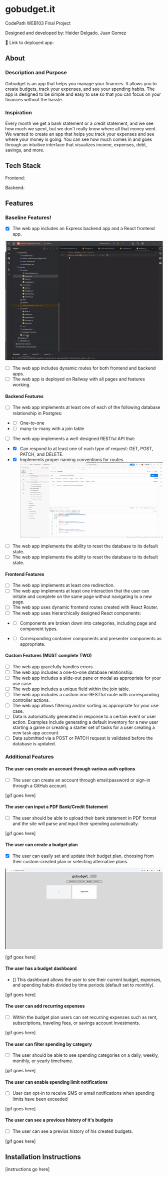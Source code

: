 # gobudget.it

CodePath WEB103 Final Project

Designed and developed by: Heider Delgado, Juan Gomez

🔗 Link to deployed app:

## About

### Description and Purpose

Gobudget is an app that helps you manage your finances. It allows you to create budgets, track your expenses, and see your spending habits. The app is designed to be simple and easy to use so that you can focus on your finances without the hassle.

### Inspiration

Every month we get a bank statement or a credit statement, and we see how much we spent, but we don't really know where all that money went. We wanted to create an app that helps you track your expenses and see where your money is going. You can see how much comes in and goes through an intuitive interface that visualizes income, expenses, debt, savings, and more.

## Tech Stack

Frontend:

Backend:

## Features

### Baseline Features!

- [X] The web app includes an Express backend app and a React frontend app.

![reactexpress.gif](gifs%2Freactexpress.gif)
- [ ] The web app includes dynamic routes for both frontend and backend apps.
- [ ] The web app is deployed on Railway with all pages and features working.

#### Backend Features 

- [ ] The web app implements at least one of each of the following database relationship in Postgres:
- * [ ] One-to-one
- * [ ] many-to-many with a join table
- [ ] The web app implements a well-designed RESTful API that:
-  * [X] Can respond to at least one of each type of request: GET, POST, PATCH, and DELETE.
- * [X] Implements proper naming conventions for routes.
![GETPATCHDELPOST.gif](gifs%2FGETPATCHDELPOST.gif)
- [ ] The web app implements the ability to reset the database to its default state.
- [ ] The web app implements the ability to reset the database to its default state.

#### Frontend Features 

- [ ] The web app implements at least one redirection.
- [ ] The web app implements at least one interaction that the user can initiate and complete on the same page without navigating to a new page.
- [ ] The web app uses dynamic frontend routes created with React Router.
- [ ] The web app uses hierarchically designed React components:

- * [ ] Components are broken down into categories, including page and component types.
- * [ ] Corresponding container components and presenter components as appropriate.


#### Custom Features (MUST complete TWO)

- [ ] The web app gracefully handles errors.
- [ ] The web app includes a one-to-one database relationship.
- [ ] The web app includes a slide-out pane or modal as appropriate for your use case.
- [ ] The web app includes a unique field within the join table.
- [ ] The web app includes a custom non-RESTful route with corresponding controller actions.
- [ ] The web app allows filtering and/or sorting as appropriate for your use case.
- [ ] Data is automatically generated in response to a certain event or user action. Examples include generating a default inventory for a new user starting a game or creating a starter set of tasks for a user creating a new task app account.
- [ ] Data submitted via a POST or PATCH request is validated before the database is updated.

### Additional Features

#### The user can create an account through various auth options

- [ ] The user can create an account through email:password or sign-in through a GitHub account.

[gif goes here]


#### The user can input a PDF Bank/Credit Statement 

- [ ] The user should be able to upload their bank statement in PDF format and the site will parse and input their spending automatically. 

[gif goes here]


#### The user can create a budget plan

- [X] The user can easily set and update their budget plan, choosing from their custom-created plan or selecting alternative plans.

![createbudget.gif](gifs%2Fcreatebudget.gif)

[gif goes here]


#### The user has a budget dashboard

- [] This dashboard allows the user to see their current budget, expenses, and spending habits divided by time periods (default set to monthly).

[gif goes here]


#### The user can add recurring expenses

- [ ] Within the budget plan users can set recurring expenses such as rent, subscriptions, traveling fees, or savings account investments.

[gif goes here]


#### The user can filter spending by category

- [ ] The user should be able to see spending categories on a daily, weekly, monthly, or yearly timeframe.

[gif goes here]


#### The user can enable spending limit notifications 

- [ ] User can opt-in to receive SMS or email notifications when spending limits have been exceeded

[gif goes here]

#### The user can see a previous history of it's budgets

- [ ] The user can see a previos history of his created budgets.

[gif goes here]


## Installation Instructions

[instructions go here]

